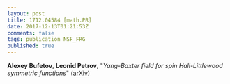 ```yaml
---
layout: post
title: 1712.04584 [math.PR]
date: 2017-12-13T01:21:53Z
comments: false
tags: publication NSF_FRG
published: true
---
```


<b>Alexey Bufetov</b>, <b>Leonid Petrov</b>, "<i>Yang-Baxter field for spin Hall-Littlewood symmetric functions</i>" ([arXiv](http://arxiv.org/abs/1712.04584v1))
